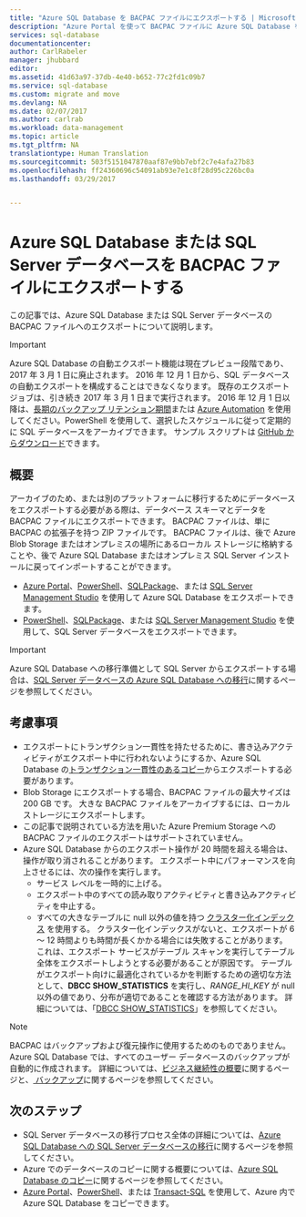 ```yaml
---
title: "Azure SQL Database を BACPAC ファイルにエクスポートする | Microsoft Docs"
description: "Azure Portal を使って BACPAC ファイルに Azure SQL Database をエクスポートする"
services: sql-database
documentationcenter: 
author: CarlRabeler
manager: jhubbard
editor: 
ms.assetid: 41d63a97-37db-4e40-b652-77c2fd1c09b7
ms.service: sql-database
ms.custom: migrate and move
ms.devlang: NA
ms.date: 02/07/2017
ms.author: carlrab
ms.workload: data-management
ms.topic: article
ms.tgt_pltfrm: NA
translationtype: Human Translation
ms.sourcegitcommit: 503f5151047870aaf87e9bb7ebf2c7e4afa27b83
ms.openlocfilehash: ff24360696c54091ab93e7e1c8f28d95c226bc0a
ms.lasthandoff: 03/29/2017


---
```

# <a name="export-an-azure-sql-database-or-a-sql-server-database-to-a-bacpac-file"></a>Azure SQL Database または SQL Server データベースを BACPAC ファイルにエクスポートする

この記事では、Azure SQL Database または SQL Server データベースの BACPAC ファイルへのエクスポートについて説明します。 

> [!IMPORTANT]
> Azure SQL Database の自動エクスポート機能は現在プレビュー段階であり、2017 年 3 月 1 日に廃止されます。 2016 年 12 月 1 日から、SQL データベースの自動エクスポートを構成することはできなくなります。 既存のエクスポート ジョブは、引き続き 2017 年 3 月 1 日まで実行されます。 2016 年 12 月 1 日以降は、[長期のバックアップ リテンション期間](sql-database-long-term-retention.md)または [Azure Automation](../automation/automation-intro.md) を使用してください。PowerShell を使用して、選択したスケジュールに従って定期的に SQL データベースをアーカイブできます。 サンプル スクリプトは [GitHub からダウンロード](https://github.com/Microsoft/sql-server-samples/tree/master/samples/manage/azure-automation-automated-export)できます。 
>

## <a name="overview"></a>概要

アーカイブのため、または別のプラットフォームに移行するためにデータベースをエクスポートする必要がある際は、データベース スキーマとデータを BACPAC ファイルにエクスポートできます。 BACPAC ファイルは、単に BACPAC の拡張子を持つ ZIP ファイルです。 BACPAC ファイルは、後で Azure Blob Storage またはオンプレミスの場所にあるローカル ストレージに格納することや、後で Azure SQL Database またはオンプレミス SQL Server インストールに戻ってインポートすることができます。 

* [Azure Portal](sql-database-export-portal.md)、[PowerShell](sql-database-export-powershell.md)、[SQLPackage](sql-database-export-sqlpackage.md)、または [SQL Server Management Studio](sql-database-export-ssms.md) を使用して Azure SQL Database をエクスポートできます。
* [PowerShell](sql-database-export-powershell.md)、[SQLPackage](sql-database-export-sqlpackage.md)、または [SQL Server Management Studio](sql-database-export-ssms.md) を使用して、SQL Server データベースをエクスポートできます。

> [!IMPORTANT]
> Azure SQL Database への移行準備として SQL Server からエクスポートする場合は、[SQL Server データベースの Azure SQL Database への移行](sql-database-cloud-migrate.md)に関するページを参照してください。
> 

## <a name="considerations"></a>考慮事項

* エクスポートにトランザクション一貫性を持たせるために、書き込みアクティビティがエクスポート中に行われないようにするか、Azure SQL Database の[トランザクション一貫性のあるコピー](sql-database-copy.md)からエクスポートする必要があります。
* Blob Storage にエクスポートする場合、BACPAC ファイルの最大サイズは 200 GB です。 大きな BACPAC ファイルをアーカイブするには、ローカル ストレージにエクスポートします。
* この記事で説明されている方法を用いた Azure Premium Storage への BACPAC ファイルのエクスポートはサポートされていません。
* Azure SQL Database からのエクスポート操作が 20 時間を超える場合は、操作が取り消されることがあります。 エクスポート中にパフォーマンスを向上させるには、次の操作を実行します。
  * サービス レベルを一時的に上げる。
  * エクスポート中のすべての読み取りアクティビティと書き込みアクティビティを中止する。
  * すべての大きなテーブルに null 以外の値を持つ [クラスター化インデックス](https://msdn.microsoft.com/library/ms190457.aspx) を使用する。 クラスター化インデックスがないと、エクスポートが 6 ～ 12 時間よりも時間が長くかかる場合には失敗することがあります。 これは、エクスポート サービスがテーブル スキャンを実行してテーブル全体をエクスポートしようとする必要があることが原因です。 テーブルがエクスポート向けに最適化されているかを判断するための適切な方法として、**DBCC SHOW_STATISTICS** を実行し、*RANGE_HI_KEY* が null 以外の値であり、分布が適切であることを確認する方法があります。 詳細については、「[DBCC SHOW_STATISTICS](https://msdn.microsoft.com/library/ms174384.aspx)」を参照してください。

> [!NOTE]
> BACPAC はバックアップおよび復元操作に使用するためのものでありません。 Azure SQL Database では、すべてのユーザー データベースのバックアップが自動的に作成されます。 詳細については、[ビジネス継続性の概要](sql-database-business-continuity.md)に関するページと、[ バックアップ](sql-database-automated-backups.md)に関するページを参照してください。  
> 


## <a name="next-steps"></a>次のステップ

* SQL Server データベースの移行プロセス全体の詳細については、[Azure SQL Database への SQL Server データベースの移行](sql-database-cloud-migrate.md)に関するページを参照してください。
* Azure でのデータベースのコピーに関する概要については、[Azure SQL Database のコピー](sql-database-copy.md)に関するページを参照してください。
* [Azure Portal](sql-database-copy-portal.md)、[PowerShell](scripts/sql-database-copy-database-to-new-server-powershell.md)、または [Transact-SQL](sql-database-copy-transact-sql.md) を使用して、Azure 内で Azure SQL Database をコピーできます。 

